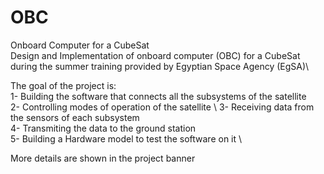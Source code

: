 # OBC
Onboard Computer for a CubeSat\
Design and Implementation of onboard computer (OBC) for a CubeSat during the summer training provided by Egyptian Space Agency (EgSA)\

The goal of the project is:\
1- Building the software that connects all the subsystems of the satellite \
2- Controlling modes of operation of the satellite \ 
3- Receiving data from the sensors of each subsystem \
4- Transmiting the data to the ground station \
5- Building a Hardware model to test the software on it \

More details are shown in the project banner
